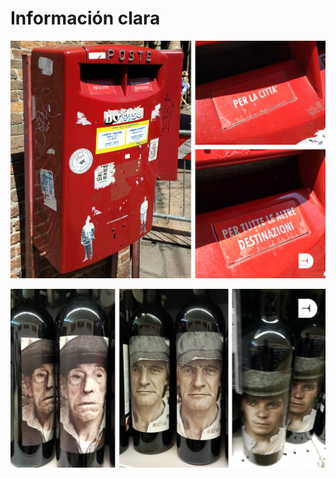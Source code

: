 # Información clara

![](../../.gitbook/assets/01-buzon-bolonia.jpg)

![Reserva / Crianza / Cosecha \(moruba.es\)](../../.gitbook/assets/01-moruba-etiquetas.jpg)

